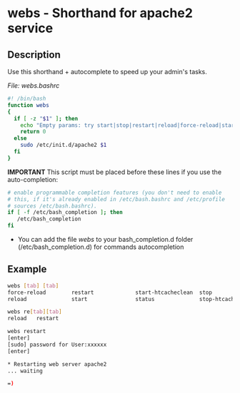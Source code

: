 # webs - Shorthand for apache2 service

## Description

Use this shorthand + autocomplete to speed up your admin's tasks.

_File: webs.bashrc_

```bash
#! /bin/bash
function webs 
{
  if [ -z "$1" ]; then
    echo "Empty params: try start|stop|restart|reload|force-reload|start-htcacheclean|stop-htcacheclean|status"
    return 0
  else
    sudo /etc/init.d/apache2 $1
  fi  
}  
```
**IMPORTANT**
This script must be placed before these lines if you use the auto-completion:

```bash
# enable programmable completion features (you don't need to enable
# this, if it's already enabled in /etc/bash.bashrc and /etc/profile
# sources /etc/bash.bashrc).
if [ -f /etc/bash_completion ]; then
   /etc/bash_completion
fi

```

* You can add the file _webs_ to your bash_completion.d folder (/etc/bash_completion.d) for commands autocompletion



## Example

```bash
webs [tab] [tab]
force-reload        restart             start-htcacheclean  stop                
reload              start               status              stop-htcacheclean

webs re[tab][tab]
reload   restart

webs restart
[enter]
[sudo] password for User:xxxxxx
[enter]

* Restarting web server apache2
... waiting

=)
```
